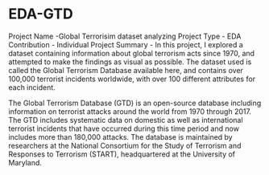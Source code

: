 # EDA-GTD
Project Name -Global Terrorisim dataset analyzing
Project Type - EDA
Contribution - Individual
Project Summary -
In this project, I explored a dataset containing information about global terrorism acts since 1970, and attempted to make the findings as visual as possible. The dataset used is called the Global Terrorism Database available here, and contains over 100,000 terrorist incidents worldwide, with over 100 different attributes for each incident.

The Global Terrorism Database (GTD) is an open-source database including information on terrorist attacks around the world from 1970 through 2017. The GTD includes systematic data on domestic as well as international terrorist incidents that have occurred during this time period and now includes more than 180,000 attacks. The database is maintained by researchers at the National Consortium for the Study of Terrorism and Responses to Terrorism (START), headquartered at the University of Maryland.

